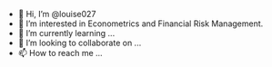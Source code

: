- 👋 Hi, I’m @louise027
- 👀 I’m interested in Econometrics and Financial Risk Management.
- 🌱 I’m currently learning ...
- 💞️ I’m looking to collaborate on ...
- 📫 How to reach me ...

<!---
louise027/louise027 is a ✨ special ✨ repository because its `README.md` (this file) appears on your GitHub profile.
You can click the Preview link to take a look at your changes.
--->
